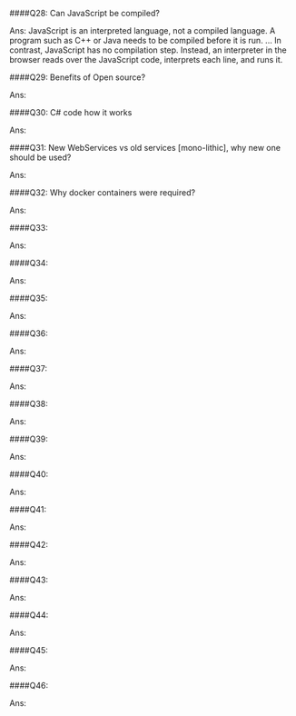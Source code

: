 

####Q28: Can JavaScript be compiled?

Ans: JavaScript is an interpreted language, not a compiled language. A program such as C++ or Java needs to be compiled before it is run. ... In contrast, JavaScript has no compilation step. Instead, an interpreter in the browser reads over the JavaScript code, interprets each line, and runs it.

####Q29: Benefits of Open source?

Ans: 

####Q30: C# code how it works

Ans: 

####Q31: New WebServices vs old services [mono-lithic], why new one should be used?

Ans: 

####Q32: Why docker containers were required?

Ans: 

####Q33: 

Ans: 

####Q34: 

Ans: 

####Q35: 

Ans: 

####Q36: 

Ans: 

####Q37: 

Ans: 

####Q38: 

Ans: 

####Q39: 

Ans: 

####Q40: 

Ans: 

####Q41: 

Ans: 

####Q42: 

Ans: 

####Q43: 

Ans: 

####Q44: 

Ans: 

####Q45: 

Ans: 

####Q46: 

Ans: 


